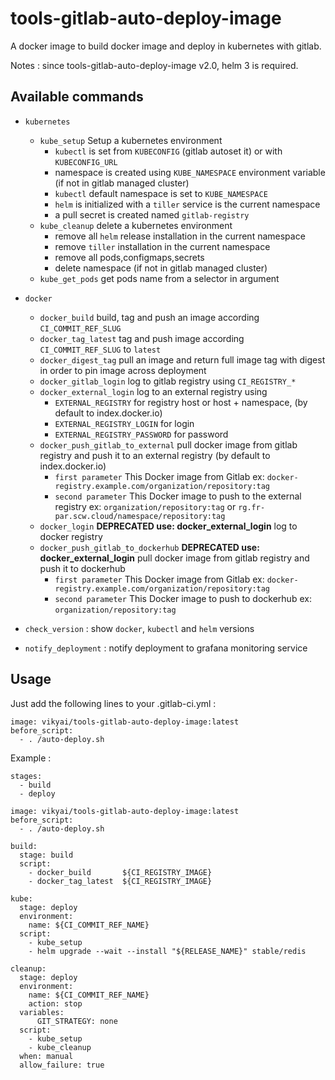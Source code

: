 # tools-gitlab-auto-deploy-image

A docker image to build docker image and deploy in kubernetes with gitlab.

Notes : since tools-gitlab-auto-deploy-image v2.0, helm 3 is required.


## Available commands

- `kubernetes`

  - `kube_setup`
    Setup a kubernetes environment
    - `kubectl` is set from `KUBECONFIG` (gitlab autoset it) or with `KUBECONFIG_URL`
    - namespace is created using `KUBE_NAMESPACE` environment variable (if not in gitlab managed cluster)
    - `kubectl` default namespace is set to `KUBE_NAMESPACE`
    - `helm` is initialized with a `tiller` service is the current namespace
    - a pull secret is created named `gitlab-registry`
  - `kube_cleanup`
    delete a kubernetes environment
    - remove all `helm` release installation in the current namespace
    - remove `tiller` installation in the current namespace
    - remove all pods,configmaps,secrets
    - delete namespace (if not in gitlab managed cluster)
  - `kube_get_pods`
    get pods name from a selector in argument

- `docker`
  - `docker_build`
    build, tag and push an image according `CI_COMMIT_REF_SLUG`
  - `docker_tag_latest`
    tag and push image according `CI_COMMIT_REF_SLUG` to `latest`
  - `docker_digest_tag`
    pull an image and return full image tag with digest in order to pin image across deployment
  - `docker_gitlab_login`
    log to gitlab registry using `CI_REGISTRY_*`
  - `docker_external_login`
    log to an external registry using
    - `EXTERNAL_REGISTRY` for registry host or host + namespace, (by default to index.docker.io)
    - `EXTERNAL_REGISTRY_LOGIN` for login
    - `EXTERNAL_REGISTRY_PASSWORD` for password
  - `docker_push_gitlab_to_external`
    pull docker image from gitlab registry and push it to an external registry (by default to index.docker.io)
    - `first parameter`
      This Docker image from Gitlab ex: `docker-registry.example.com/organization/repository:tag`
    - `second parameter`
      This Docker image to push to the external registry ex: `organization/repository:tag` or `rg.fr-par.scw.cloud/namespace/repository:tag`
  - `docker_login` **DEPRECATED use: docker_external_login**
    log to docker registry
  - `docker_push_gitlab_to_dockerhub` **DEPRECATED use: docker_external_login**
    pull docker image from gitlab registry and push it to dockerhub
    - `first parameter`
      This Docker image from Gitlab ex: `docker-registry.example.com/organization/repository:tag`
    - `second parameter`
      This Docker image to push to dockerhub ex: `organization/repository:tag`
- `check_version` : show `docker`, `kubectl` and `helm` versions
- `notify_deployment` : notify deployment to grafana monitoring service

## Usage

Just add the following lines to your .gitlab-ci.yml :

```
image: vikyai/tools-gitlab-auto-deploy-image:latest
before_script:
  - . /auto-deploy.sh
```

Example :

```
stages:
  - build
  - deploy

image: vikyai/tools-gitlab-auto-deploy-image:latest
before_script:
  - . /auto-deploy.sh

build:
  stage: build
  script:
    - docker_build       ${CI_REGISTRY_IMAGE}
    - docker_tag_latest  ${CI_REGISTRY_IMAGE}

kube:
  stage: deploy
  environment:
    name: ${CI_COMMIT_REF_NAME}
  script:
    - kube_setup
    - helm upgrade --wait --install "${RELEASE_NAME}" stable/redis

cleanup:
  stage: deploy
  environment:
    name: ${CI_COMMIT_REF_NAME}
    action: stop
  variables:
      GIT_STRATEGY: none
  script:
    - kube_setup
    - kube_cleanup
  when: manual
  allow_failure: true
```
